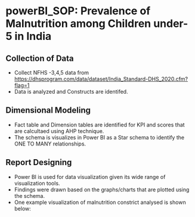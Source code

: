 # powerBI_SOP: Prevalence of Malnutrition among Children under-5 in India

## Collection of Data

- Collect NFHS -3,4,5 data from https://dhsprogram.com/data/dataset/India_Standard-DHS_2020.cfm?flag=1 
- Data is analyzed and Constructs are identifed.

## Dimensional Modeling

- Fact table and Dimension tables are identified for KPI and scores that are calcultaed using AHP technique.
- The schema is visualizes in Power BI as a Star schema to identify the ONE TO MANY relationships.

## Report Designing

- Power BI is used for data visualization given its wide range of visualization tools.
- Findings were drawn based on the graphs/charts that are plotted using the schema.
- One example visualization of malnutrition constrict analysed is shown below:
